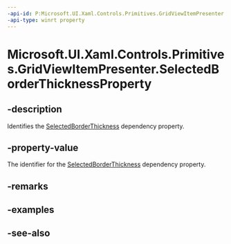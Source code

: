 ```yaml
---
-api-id: P:Microsoft.UI.Xaml.Controls.Primitives.GridViewItemPresenter.SelectedBorderThicknessProperty
-api-type: winrt property
---
```


<!-- Property syntax
public Windows.UI.Xaml.DependencyProperty SelectedBorderThicknessProperty { get; }
-->

# Microsoft.UI.Xaml.Controls.Primitives.GridViewItemPresenter.SelectedBorderThicknessProperty

## -description
Identifies the [SelectedBorderThickness](gridviewitempresenter_selectedborderthickness.md) dependency property.

## -property-value
The identifier for the [SelectedBorderThickness](gridviewitempresenter_selectedborderthickness.md) dependency property.

## -remarks

## -examples

## -see-also
